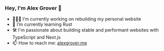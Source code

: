 ### Hey, I'm Alex Grover 👋

- 👨🏻‍💻 I’m currently working on rebuilding my personal website
- 🦀 I’m currently learning Rust
- 🛠 I'm passionate about building stable and performant websites with TypeScript and Next.js
- 📫 How to reach me: [alexgrover.me](https://alexgrover.me)
